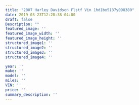 ```yaml
---
title: "2007 Harley Davidson Flstf Vin 1hd1bx5137y098380"
date: 2019-03-23T12:28:38-04:00
draft: false
Description: ""
featured_image: ''
featured_image_width: ''
featured_image_height: ''
structured_image1: ''
structured_image2: ''
structured_image3: ''
structured_image4: ''

year: ''
make: ''
model: ''
miles: ''
VIN: ''
price: ''
summary_description: ''
---
```

